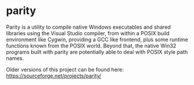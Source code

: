 parity
======

Parity is a utility to compile native Windows executables and shared libraries using the Visual Studio compiler, from within a POSIX build environment like Cygwin, providing a GCC like frontend, plus some runtime functions known from the POSIX world. Beyond that, the native Win32 programs built with parity are potentially able to deal with POSIX style path names.

Older versions of this project can be found here: https://sourceforge.net/projects/parity/
